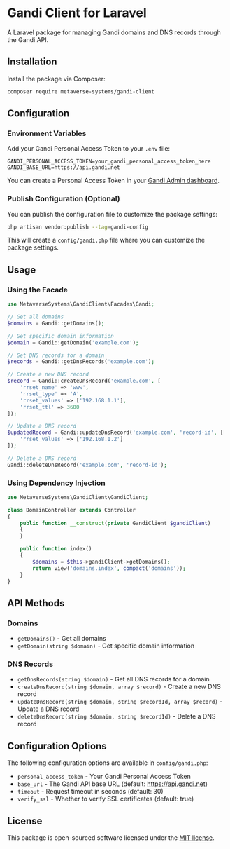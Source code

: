 # Gandi Client for Laravel

A Laravel package for managing Gandi domains and DNS records through the Gandi API.

## Installation

Install the package via Composer:

```bash
composer require metaverse-systems/gandi-client
```

## Configuration

### Environment Variables

Add your Gandi Personal Access Token to your `.env` file:

```env
GANDI_PERSONAL_ACCESS_TOKEN=your_gandi_personal_access_token_here
GANDI_BASE_URL=https://api.gandi.net
```

You can create a Personal Access Token in your [Gandi Admin dashboard](https://admin.gandi.net/organizations/account/pat).

### Publish Configuration (Optional)

You can publish the configuration file to customize the package settings:

```bash
php artisan vendor:publish --tag=gandi-config
```

This will create a `config/gandi.php` file where you can customize the package settings.

## Usage

### Using the Facade

```php
use MetaverseSystems\GandiClient\Facades\Gandi;

// Get all domains
$domains = Gandi::getDomains();

// Get specific domain information
$domain = Gandi::getDomain('example.com');

// Get DNS records for a domain
$records = Gandi::getDnsRecords('example.com');

// Create a new DNS record
$record = Gandi::createDnsRecord('example.com', [
    'rrset_name' => 'www',
    'rrset_type' => 'A',
    'rrset_values' => ['192.168.1.1'],
    'rrset_ttl' => 3600
]);

// Update a DNS record
$updatedRecord = Gandi::updateDnsRecord('example.com', 'record-id', [
    'rrset_values' => ['192.168.1.2']
]);

// Delete a DNS record
Gandi::deleteDnsRecord('example.com', 'record-id');
```

### Using Dependency Injection

```php
use MetaverseSystems\GandiClient\GandiClient;

class DomainController extends Controller
{
    public function __construct(private GandiClient $gandiClient)
    {
    }

    public function index()
    {
        $domains = $this->gandiClient->getDomains();
        return view('domains.index', compact('domains'));
    }
}
```

## API Methods

### Domains

- `getDomains()` - Get all domains
- `getDomain(string $domain)` - Get specific domain information

### DNS Records

- `getDnsRecords(string $domain)` - Get all DNS records for a domain  
- `createDnsRecord(string $domain, array $record)` - Create a new DNS record
- `updateDnsRecord(string $domain, string $recordId, array $record)` - Update a DNS record
- `deleteDnsRecord(string $domain, string $recordId)` - Delete a DNS record

## Configuration Options

The following configuration options are available in `config/gandi.php`:

- `personal_access_token` - Your Gandi Personal Access Token
- `base_url` - The Gandi API base URL (default: https://api.gandi.net)
- `timeout` - Request timeout in seconds (default: 30)
- `verify_ssl` - Whether to verify SSL certificates (default: true)

## License

This package is open-sourced software licensed under the [MIT license](LICENSE).
